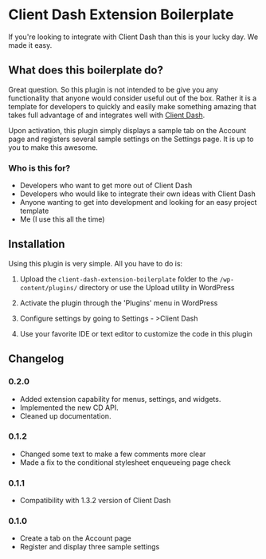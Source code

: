 # Client Dash Extension Boilerplate

If you're looking to integrate with Client Dash than this is your lucky day. We made it easy.

## What does this boilerplate do?

Great question. So this plugin is not intended to be give you any functionality that anyone would consider useful out of the box. Rather it is a template for developers to quickly and easily make something amazing that takes full advantage of and integrates well with [Client Dash](http://w.org/plugins/client-dash/).

Upon activation, this plugin simply displays a sample tab on the Account page and registers several sample settings on the Settings page. It is up to you to make this awesome.

### Who is this for?
* Developers who want to get more out of Client Dash
* Developers who would like to integrate their own ideas with Client Dash
* Anyone wanting to get into development and looking for an easy project template
* Me (I use this all the time)

## Installation

Using this plugin is very simple. All you have to do is:

1. Upload the `client-dash-extension-boilerplate` folder to the `/wp-content/plugins/` directory or use the Upload utility in WordPress

2. Activate the plugin through the 'Plugins' menu in WordPress

3. Configure settings by going to Settings - >Client Dash

4. Use your favorite IDE or text editor to customize the code in this plugin

## Changelog

### 0.2.0
* Added extension capability for menus, settings, and widgets.
* Implemented the new CD API.
* Cleaned up documentation.

### 0.1.2
* Changed some text to make a few comments more clear
* Made a fix to the conditional stylesheet enqueueing page check

### 0.1.1
* Compatibility with 1.3.2 version of Client Dash

### 0.1.0
* Create a tab on the Account page
* Register and display three sample settings